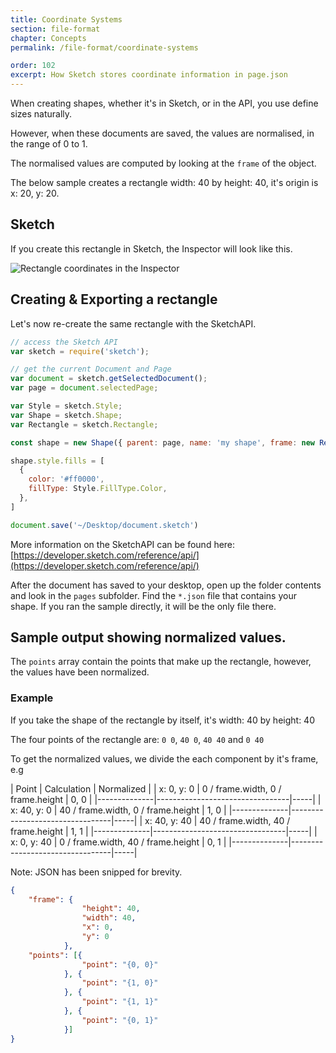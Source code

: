 ```yaml
---
title: Coordinate Systems
section: file-format
chapter: Concepts
permalink: /file-format/coordinate-systems

order: 102
excerpt: How Sketch stores coordinate information in page.json
---
```


When creating shapes, whether it's in Sketch, or in the API, you use define sizes naturally.

However, when these documents are saved, the values are normalised, in the range of 0 to 1.

The normalised values are computed by looking at the `frame` of the object.

The below sample creates a rectangle width: 40 by height: 40, it's origin is x: 20, y: 20.


## Sketch

If you create this rectangle in Sketch, the Inspector will look like this.

![Rectangle coordinates in the Inspector](/images/developer/file-format-coordinates.png)


## Creating & Exporting a rectangle

Let's now re-create the same rectangle with the SketchAPI.

```JavaScript
// access the Sketch API
var sketch = require('sketch');

// get the current Document and Page
var document = sketch.getSelectedDocument();
var page = document.selectedPage;

var Style = sketch.Style;
var Shape = sketch.Shape;
var Rectangle = sketch.Rectangle;

const shape = new Shape({ parent: page, name: 'my shape', frame: new Rectangle(20, 20, 40, 40)});

shape.style.fills = [
  {
    color: '#ff0000',
    fillType: Style.FillType.Color,
  },
]

document.save('~/Desktop/document.sketch')
```

More information on the SketchAPI can be found here: [https://developer.sketch.com/reference/api/](https://developer.sketch.com/reference/api/)

After the document has saved to your desktop, open up the folder contents and look in the `pages` subfolder.
Find the `*.json` file that contains your shape. If you ran the sample directly, it will be the only file there.


## Sample output showing normalized values.

The `points` array contain the points that make up the rectangle, however, the values have been
normalized.

### Example

If you take the shape of the rectangle by itself, it's width: 40 by height: 40

The four points of the rectangle are: `0 0`, `40 0`, `40 40` and `0 40`

To get the normalized values, we divide the each component by it's frame, e.g

| Point | Calculation | Normalized |
| x: 0, y: 0 | 0 / frame.width, 0 / frame.height | 0, 0 |
|--------------|---------------------------------|-----|
| x: 40, y: 0  | 40 / frame.width, 0 / frame.height | 1, 0 |
|--------------|---------------------------------|-----|
| x: 40, y: 40 | 40 / frame.width, 40 / frame.height | 1, 1 |
|--------------|---------------------------------|-----|
| x: 0, y: 40  | 0 / frame.width, 40 / frame.height | 0, 1 |
|--------------|---------------------------------|-----|

Note: JSON has been snipped for brevity.

```json
{	
	"frame": {
				"height": 40,
				"width": 40,
				"x": 0,
				"y": 0
			},
	"points": [{
				"point": "{0, 0}"
			}, {
				"point": "{1, 0}"
			}, {
				"point": "{1, 1}"
			}, {
				"point": "{0, 1}"
			}]
}
```

